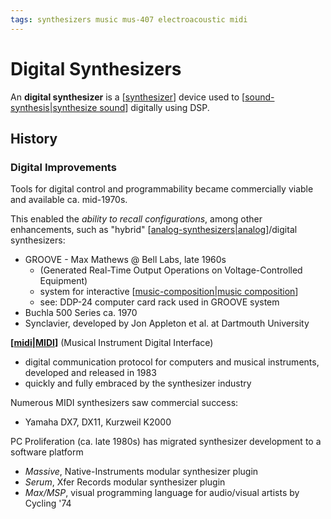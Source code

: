 ```yaml
---
tags: synthesizers music mus-407 electroacoustic midi
---
```


# Digital Synthesizers

An **digital synthesizer** is a [[synthesizer]] device used to [[sound-synthesis|synthesize sound]] digitally using DSP.

## History

### Digital Improvements

Tools for digital control and programmability became commercially viable and available ca. mid-1970s.

This enabled the _ability to recall configurations_, among other enhancements, such as "hybrid" [[analog-synthesizers|analog]]/digital synthesizers:

- GROOVE - Max Mathews @ Bell Labs, late 1960s
  - (Generated Real-Time Output Operations on Voltage-Controlled Equipment)
  - system for interactive [[music-composition|music composition]]
  - see: DDP-24 computer card rack used in GROOVE system
- Buchla 500 Series ca. 1970
- Synclavier, developed by Jon Appleton et al. at Dartmouth University

**[[midi|MIDI]]** (Musical Instrument Digital Interface)

- digital communication protocol for computers and musical instruments, developed and released in 1983
- quickly and fully embraced by the synthesizer industry

Numerous MIDI synthesizers saw commercial success:

- Yamaha DX7, DX11, Kurzweil K2000

PC Proliferation (ca. late 1980s) has migrated synthesizer development to a software platform

- _Massive_, Native-Instruments modular synthesizer plugin
- _Serum_, Xfer Records modular synthesizer plugin
- _Max/MSP_, visual programming language for audio/visual artists by Cycling '74

[//begin]: # "Autogenerated link references for markdown compatibility"
[synthesizer]: synthesizer "Synthesizer"
[sound-synthesis|synthesize sound]: sound-synthesis "Sound Synthesis"
[analog-synthesizers|analog]: analog-synthesizers "Analog Synthesizers"
[music-composition|music composition]: music-composition "Music composition"
[midi|MIDI]: midi "MIDI"
[//end]: # "Autogenerated link references"